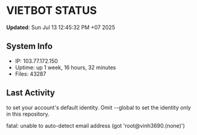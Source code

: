 # VIETBOT STATUS
**Updated**: Sun Jul 13 12:45:32 PM +07 2025

## System Info
- IP: 103.77.172.150
- Uptime: up 1 week, 16 hours, 32 minutes
- Files: 43287

## Last Activity

to set your account's default identity.
Omit --global to set the identity only in this repository.

fatal: unable to auto-detect email address (got 'root@vinh3690.(none)')
